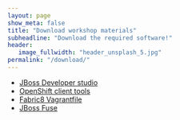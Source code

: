 ```yaml
---
layout: page
show_meta: false
title: "Download workshop materials"
subheadline: "Download the required software!"
header:
   image_fullwidth: "header_unsplash_5.jpg"
permalink: "/download/"
---
```


* [JBoss Developer studio](http://www.jboss.org/products/devstudio/download/)
* [OpenShift client tools](https://github.com/openshift/origin/releases/tag/v1.0.4)
* [Fabric8 Vagrantfile](https://github.com/fabric8io/fabric8-installer/tree/master/vagrant/openshift)
* [JBoss Fuse](http://www.jboss.org/products/fuse/download/)
